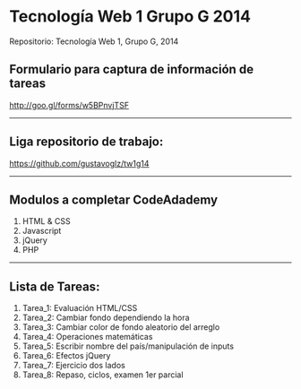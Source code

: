Tecnología Web 1 Grupo G 2014
=======
Repositorio:
Tecnología Web 1, Grupo G, 2014

Formulario para captura de información de tareas
-----------------------------------------------------------
http://goo.gl/forms/w5BPnvjTSF
* * *
Liga repositorio de trabajo:
-----------------------------------------------------------
https://github.com/gustavoglz/tw1g14
* * *
Modulos a completar CodeAdademy
-----------------------------------------------------------
1. HTML & CSS
2. Javascript
3. jQuery
4. PHP

* * *
Lista de Tareas:
-----------------------------------------------------------
1. Tarea_1: Evaluación HTML/CSS
2. Tarea_2: Cambiar fondo dependiendo la hora
3. Tarea_3: Cambiar color de fondo aleatorio del arreglo
4. Tarea_4: Operaciones matemáticas
5. Tarea_5: Escribir nombre del país/manipulación de inputs
6. Tarea_6: Efectos jQuery
7. Tarea_7: Ejercicio dos lados
8. Tarea_8: Repaso, ciclos, examen 1er parcial
